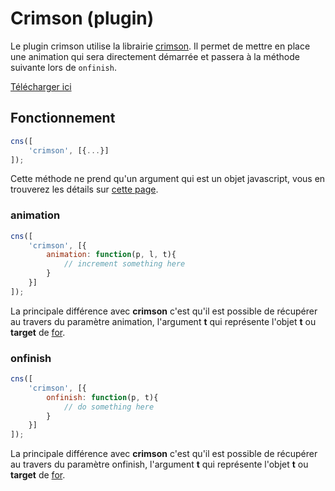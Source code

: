# Crimson (plugin)

Le plugin crimson utilise la librairie [crimson](?page=crimson). Il permet de mettre en place une animation qui sera directement démarrée et passera à la méthode suivante lors de `onfinish`.

<a href="../plugins/plugin.crimson.js" download>Télécharger ici</a>

## Fonctionnement

```javascript
cns([
    'crimson', [{...}]
]);
```

Cette méthode ne prend qu'un argument qui est un objet javascript, vous en trouverez les détails sur [cette page](?page=crimson).

### animation

```javascript
cns([
    'crimson', [{
        animation: function(p, l, t){
            // increment something here
        }
    }]
]);
```

La principale différence avec **crimson** c'est qu'il est possible de récupérer au travers du paramètre animation, l'argument **t** qui représente l'objet **t** ou **target** de [for](?page=crimsonsand#for).

### onfinish

```javascript
cns([
    'crimson', [{
        onfinish: function(p, t){
            // do something here
        }
    }]
]);
```

La principale différence avec **crimson** c'est qu'il est possible de récupérer au travers du paramètre onfinish, l'argument **t** qui représente l'objet **t** ou **target** de [for](?page=crimsonsand#for).
